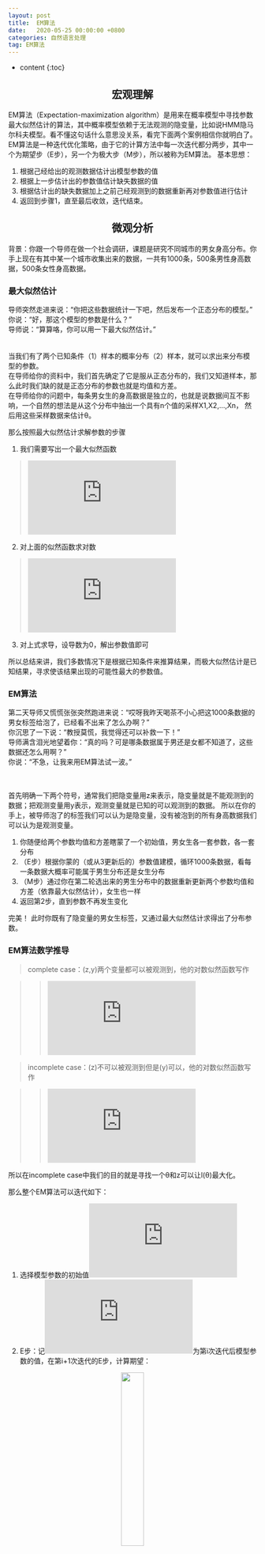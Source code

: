 ```yaml
---
layout: post
title:  EM算法
date:   2020-05-25 00:00:00 +0800
categories: 自然语言处理
tag: EM算法
---
```


* content
{:toc}


<h2 align="center">宏观理解</h2>

EM算法（Expectation-maximization algorithm）是用来在概率模型中寻找参数最大似然估计的算法，其中概率模型依赖于无法观测的隐变量，比如说HMM隐马尔科夫模型。看不懂这句话什么意思没关系，看完下面两个案例相信你就明白了。
EM算法是一种迭代优化策略，由于它的计算方法中每一次迭代都分两步，其中一个为期望步（E步），另一个为极大步（M步），所以被称为EM算法。
基本思想：
1. 根据己经给出的观测数据估计出模型参数的值
2. 根据上一步估计出的参数值估计缺失数据的值
3. 根据估计出的缺失数据加上之前己经观测到的数据重新再对参数值进行估计
4. 返回到步骤1，直至最后收敛，迭代结束。

<h2 align="center">微观分析</h2>

背景：你跟一个导师在做一个社会调研，课题是研究不同城市的男女身高分布。你手上现在有其中某一个城市收集出来的数据，一共有1000条，500条男性身高数据，500条女性身高数据。

<h3>最大似然估计</h3>

导师突然走进来说：“你把这些数据统计一下吧，然后发布一个正态分布的模型。”<br/>
你说：“好，那这个模型的参数是什么？”<br/>
导师说：“算算咯，你可以用一下最大似然估计。”<br/>
<br/><br/>
当我们有了两个已知条件（1）样本的概率分布（2）样本，就可以求出来分布模型的参数。<br/>
在导师给你的资料中，我们首先确定了它是服从正态分布的，我们又知道样本，那么此时我们缺的就是正态分布的参数也就是均值和方差。<br/>
在导师给你的问题中，每条男女生的身高数据是独立的，也就是说数据间互不影响，一个自然的想法是从这个分布中抽出一个具有n个值的采样X1,X2,...,Xn，
然后用这些采样数据来估计θ。

那么按照最大似然估计求解参数的步骤
1. 我们需要写出一个最大似然函数
> ![](https://latex.codecogs.com/gif.latex?likelihood%28%5Ctheta%20%29%20%3D%20f_d%28x_1%2C%20x_2%2C%20...%2C%20x_n%7C%5Ctheta%20%29%20%3D%20%5Cprod_%7Bi%3D1%7D%5E%7Bn%7Dp%28x_i%3B%5Ctheta%29)

2. 对上面的似然函数求对数
>![](https://latex.codecogs.com/gif.latex?log%20%5Cprod_%7Bi%3D1%7D%5E%7Bn%7Dp%28x_i%3B%5Ctheta%29%20%3D%5Csum_%7Bi%3D1%7D%5E%7Bn%7D%20log%20p%28x_i%3B%5Ctheta%29)

3. 对上式求导，设导数为0，解出参数值即可

所以总结来讲，我们多数情况下是根据已知条件来推算结果，而极大似然估计是已知结果，寻求使该结果出现的可能性最大的参数值。

<h3>EM算法</h3>

第二天导师又慌慌张张突然跑进来说：“哎呀我昨天喝茶不小心把这1000条数据的男女标签给泡了，已经看不出来了怎么办啊？”<br/>
你沉思了一下说：“教授莫慌，我觉得还可以补救一下！”<br/>
导师满含泪光地望着你：“真的吗？可是哪条数据属于男还是女都不知道了，这些数据还怎么用啊？”<br/>
你说：“不急，让我来用EM算法试一波。”<br/>
<br/><br/>

首先明确一下两个符号，通常我们把隐变量用z来表示，隐变量就是不能观测到的数据；把观测变量用y表示，观测变量就是已知的可以观测到的数据。
所以在你的手上，被导师泡了的标签我们可以认为是隐变量，没有被泡到的所有身高数据我们可以认为是观测变量。

1. 你随便给两个参数均值和方差瞎蒙了一个初始值，男女生各一套参数，各一套分布
2. （E步）根据你蒙的（或从3更新后的）参数值建模，循环1000条数据，看每一条数据大概率可能属于男生分布还是女生分布
3. （M步）通过你在第二轮选出来的男生分布中的数据重新更新两个参数均值和方差（依靠最大似然估计），女生也一样
4. 返回第2步，直到参数不再发生变化

完美！
此时你既有了隐变量的男女生标签，又通过最大似然估计求得出了分布参数。

<h3>EM算法数学推导</h3>

> complete case：(z,y)两个变量都可以被观测到，他的对数似然函数写作

>> ![](https://latex.codecogs.com/gif.latex?l%28%5Ctheta%20%29%20%3D%20log%20p%28y%2Cz%7C%5Ctheta%29%3D%20logp%28z%7C%5Ctheta%29%20&plus;%20logp%28y%20%7C%20z%2C%20%5Ctheta%29)

> incomplete case：(z)不可以被观测到但是(y)可以，他的对数似然函数写作

>> ![](https://latex.codecogs.com/gif.latex?l%28%5Ctheta%20%29%20%3D%20log%20p%28y%7C%5Ctheta%29%3D%20log%5Csum_%7Bz%7D%5E%7B%7Dp%28y%2Cz%7C%5Ctheta%29%20%3D%20log%5Csum_%7Bz%7D%5E%7B%7Dp%28y%7Cz%2C%5Ctheta%29p%28z%7C%5Ctheta%29)

所以在incomplete case中我们的目的就是寻找一个θ和z可以让l(θ)最大化。

那么整个EM算法可以迭代如下：

1. 选择模型参数的初始值![](https://latex.codecogs.com/gif.latex?%5Ctheta%20_0)
2. E步：记![](https://latex.codecogs.com/gif.latex?%5Ctheta%20_i)为第i次迭代后模型参数的值，在第i+1次迭代的E步，计算期望：

<p align="center"> 
  <img src="/imgs/em/3.png"  width="30%" height="30%">
</p>

3. M步：求使得![](https://latex.codecogs.com/gif.latex?Q%28%5Ctheta%2C%20%5Ctheta_i%29)极大化的θ，确定第i+1次迭代的参数的估计值![](https://latex.codecogs.com/gif.latex?%5Ctheta_%7Bi&plus;1%7D%20%3D%20argmax%20Q%28%5Ctheta%2C%20%5Ctheta_i%29)
4. 重复2-3步，直到收敛

所以到目前我们懵逼的地方就是那个Q函数，那是什么玩意？

我们已经知道我们要求解的对数似然函数l(θ)，我们的目的就是让l(θ)越大越好。所以我们期望在每次参数更新后的l(θ)都要比上一轮更新后的![](https://latex.codecogs.com/gif.latex?l%28%5Ctheta_%7Bi%7D%29)要大一点点。故我们希望的是![](https://latex.codecogs.com/gif.latex?l%28%5Ctheta%29%20-%20l%28%5Ctheta_%7Bi%7D%29):

<p align="center"> 
  <img src="/imgs/em/4.png"  width="50%" height="50%">
</p>

在第二步中我们用一个trick，就是左半部分我们先乘再除一个![](https://latex.codecogs.com/gif.latex?p%28z%7Cy%3B%5Ctheta_i%29)。
然后因为在第三步中变成的log sum是很难求的，所以我们引入另一个辅助叫Jensen不等式：

<p align="center"> 
  <img src="/imgs/em/5.png"  width="30%" height="30%">
</p>

所以我们把不等式代入到第三步的左半部分，用![](https://latex.codecogs.com/gif.latex?%5Clambda%20_j)来代替![](https://latex.codecogs.com/gif.latex?p%28z%7Cy%3B%5Ctheta_i%29)

所以通过上面的推导，我们可以得出一个结论，就是

<p align="center"> 
  <img src="/imgs/em/6.png"  width="30%" height="30%">
</p>

为了书写简便，我们用B来代替，所以上式就变成了下面的公式(1)；我们也就能得出公式(2)。

<p align="center"> 
  <img src="/imgs/em/7.png"  width="30%" height="30%">
</p>

在每次迭代的时候我们都想让下一次比上一次大，所以可以得出公式(3)。故而我们可以展开argmax来看看如果最大化这个上一轮的θ。

<p align="center"> 
  <img src="/imgs/em/8.png"  width="30%" height="30%">
</p>

所以我们发现最后我们要极大的函数就是之前的Q函数。所以在迭代的时候，只要我们可以最大化Q函数，也就能得到一个更好的参数。








